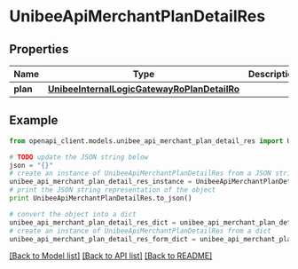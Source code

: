 # UnibeeApiMerchantPlanDetailRes


## Properties

Name | Type | Description | Notes
------------ | ------------- | ------------- | -------------
**plan** | [**UnibeeInternalLogicGatewayRoPlanDetailRo**](UnibeeInternalLogicGatewayRoPlanDetailRo.md) |  | [optional] 

## Example

```python
from openapi_client.models.unibee_api_merchant_plan_detail_res import UnibeeApiMerchantPlanDetailRes

# TODO update the JSON string below
json = "{}"
# create an instance of UnibeeApiMerchantPlanDetailRes from a JSON string
unibee_api_merchant_plan_detail_res_instance = UnibeeApiMerchantPlanDetailRes.from_json(json)
# print the JSON string representation of the object
print UnibeeApiMerchantPlanDetailRes.to_json()

# convert the object into a dict
unibee_api_merchant_plan_detail_res_dict = unibee_api_merchant_plan_detail_res_instance.to_dict()
# create an instance of UnibeeApiMerchantPlanDetailRes from a dict
unibee_api_merchant_plan_detail_res_form_dict = unibee_api_merchant_plan_detail_res.from_dict(unibee_api_merchant_plan_detail_res_dict)
```
[[Back to Model list]](../README.md#documentation-for-models) [[Back to API list]](../README.md#documentation-for-api-endpoints) [[Back to README]](../README.md)



